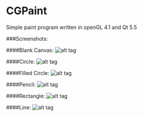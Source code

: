 # CGPaint
Simple paint program written in openGL 4.1 and Qt 5.5

###Screenshots:

####Blank Canvas:
![alt tag](https://cloud.githubusercontent.com/assets/6294544/15844681/d6186c2a-2c89-11e6-8a8e-4b3000f789e9.png)

####Circle:
![alt tag](https://cloud.githubusercontent.com/assets/6294544/15844680/d5fe8b48-2c89-11e6-8e4e-288e43c98de6.png)

####Filled Circle:
![alt tag](https://cloud.githubusercontent.com/assets/6294544/15844678/d5fced74-2c89-11e6-9e8b-638a05038d40.png)

####Pencil:
![alt tag](https://cloud.githubusercontent.com/assets/6294544/15844679/d5fdc398-2c89-11e6-8cbc-3950ff4ae1cd.png)

####Rectangle:
![alt tag](https://cloud.githubusercontent.com/assets/6294544/15844677/d5fc0e86-2c89-11e6-9751-79027099a67e.png)

####Line:
![alt tag](https://cloud.githubusercontent.com/assets/6294544/15844676/d5f46442-2c89-11e6-9cf9-9a8e5b4b7086.png)
